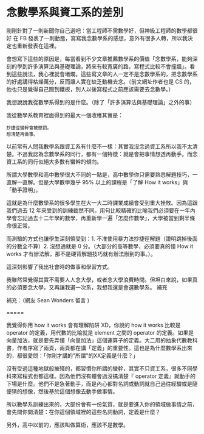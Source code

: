 # 念數學系與資工系的差別

剛剛針對了一則新聞你自己選吧：當工程師不需數學好，但神級工程師的數學都很好 在 FB 發表了一則動態，寫寫我念數學系的感想，意外有很多人轉，所以我決定也重新發表在這裡。

會想寫下這些的原因是，每當看到不少文章推薦數學系的價值「念數學系，能夠深刻的學到許多演算法與基礎理論，將來有較寬廣的路，寫程式比較不會撞牆」。看到這些說法，我心裡就會堵爛。這些寫文章的人一定不是念數學系的，把念數學系的好處講得枯燥萬分，反而讓人實在缺乏動機去念。（前文網址作者也是 CS 的，他也只是覺得自己踢到鐵板，別人以後寫程式之前應該需要去念數學。）

我想說說我從數學系得到的是什麼。（除了「許多演算法與基礎理論」之外的事）

我從數學系教育裡面得到的最大一個收穫其實是：

    抄捷徑蠻幹會被懲罰。
    想清楚再做事。

以前常有人問我數學系跟資工系有什麼不一樣：其實我沒念過資工系所以我不太清楚。不過我認為念數學系的同行，都有一個特徵：就是會把事情想透再動手。而念資工系的同行似絕大多數有蠻幹的傾向。

所謂大學數學和高中數學很大不同的一點是，高中數學你只需要熟悉解題技巧，一直解一直解。但是大學數學幾乎 95% 以上的課程是「了解 How it works」與「動手證明」。

這就是為什麼數學系的很多學生在大一大二時課業成績會受到重大挫敗。因為這跟我們過去 12 年來受到的訓練截然不同。用句比較精確的比喻我們必須要在一年內學會忘記過去十二年學的數學，再重新學一遍「怎麼作數學」，大學被當到剩半條命很正常。

而測驗的方式也讓學生深刻領受到：1. 不准使用暴力法抄捷徑解題（證明跳掉後面的分數全不算）2. 沒想通就是 0 分。（大部分的高等數學，必須要真的懂 How it works 才有辦法解，那不是硬背解題技巧就有辦法辦到的事。）。

這深刻影響了我出社會時的做事和學習方式。

我雖然常覺得其實不需要人人念大學，或者念大學浪費時間。但坦白來說，如果真的必須要念大學，又再讓我選一次系，我想我還是會選數學系。
補充

補充：（網友 Sean Wonders 留言 )

=====

我覺得你用 how it works 會有理解陷阱 XD，你說的 how it works 比較是 operator 的定義，用代數的比喻就是 element 之間的 operator 的定義。如果是向量加法，就是要先弄懂「向量加法」這個運算子的定義。大二用的抽象代數教科書，作者序寫了兩頁，兩頁都在講「定義」的重要性。這也是為什麼數學系出來的，都很愛問：「你剛才講的"所謂"的XX定義是什麼？」

沒有受過這種地獄般摧殘的，都習慣你所謂的蠻幹，其實不只資工系，很多不同學科來寫程式也都這樣。因為他們沒有體會過沒搞清楚『 operator 定義』就動手的下場是什麼。他們不是急著動手，而是內心都對名詞或動詞就自己過往經驗或是隨便猜的想像，然後基於這個想像去動手做事情。

所以數學系訓練出來的，大部份會有一份氣質，就是要進入你的領域做事情之前，會先問你問清楚：在你這個領域裡的這些名詞動詞，定義是什麼？

另外，高中以前的，應該叫做算術，應該不是數學。
